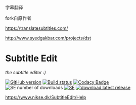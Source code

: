 字幕翻译

fork自原作者

https://translatesubtitles.com/

http://www.syedgakbar.com/projects/dst


# Subtitle Edit

*the subtitle editor :)*

[![GitHub version](https://img.shields.io/github/release/SubtitleEdit/subtitleedit.svg)](https://github.com/SubtitleEdit/subtitleedit)
[![Build status](https://img.shields.io/appveyor/ci/SubtitleEdit/subtitleedit/master.svg)](https://ci.appveyor.com/project/SubtitleEdit/subtitleedit/branch/master)
[![Codacy Badge](https://api.codacy.com/project/badge/Grade/302c7f2e44194d2b9b43d49d085b5c6b)](https://www.codacy.com/app/niksedk/subtitleedit?utm_source=github.com&amp;utm_medium=referral&amp;utm_content=SubtitleEdit/subtitleedit&amp;utm_campaign=Badge_Grade)
![SE number of downloads](https://img.shields.io/github/downloads/subtitleedit/subtitleedit/latest/total.svg)
[![SE](https://img.shields.io/badge/SUBTITLE%20EDIT-join%20chat-blue.svg)](https://gitter.im/SubtitleEdit/subtitleedit "Subtitle Edit Gitter Chatroom")
[![download latest release](https://img.shields.io/badge/SUBTITLE%20EDIT-download-000F39.svg)](https://github.com/SubtitleEdit/subtitleedit/releases/latest) 

<https://www.nikse.dk/SubtitleEdit/Help>

